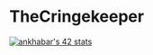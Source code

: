 # TheCringekeeper

[![ankhabar's 42 stats](https://badge42.vercel.app/api/v2/clfuo3if4001108l4hyh8vu4g/stats?cursusId=21&coalitionId=48)](https://github.com/JaeSeoKim/badge42)
